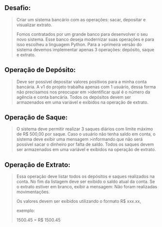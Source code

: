 ## Desafio:

>Criar um sistema bancário com as operações: sacar, depositar e visualizar extrato.
>
>Fomos contratados por um grande banco para desenvolver o seu novo sistema. Esse banco deseja modernizar suas operações e para isso escolheu a linguagem Python. Para a >primeira versão do sistema devemos implementar apenas 3 operações: depósito, saque e extrato.

## Operação de Depósito:

>Deve ser possível depositar valores positivos para a minha conta bancária. A v1 do projeto trabalha apenas com 1 usuário, dessa forma não precisamos nos preocupar em >identificar qual é o número da agência e conta bancária. Todos os depósitos devem ser armazenados em uma variável e exibidos na operação de extrato.

## Operação de Saque:

>O sistema deve permitir realizar 3 saques diários com limite máximo de R$ 500,00 por saque. Caso o usuário não tenha saldo em conta, o sistema deve exibir uma mensagem >informando que não será possível sacar o dinheiro por falta de saldo. Todos os saques devem ser armazenados em uma variável e exibidos na operação de extrato.

## Operação de Extrato:

>Essa operação deve listar todos os depósitos e saques realizados na conta. No fim da listagem deve ser exibido o saldo atual da conta. Se o extrato estiver em branco, exibir a mensagem: Não foram realizadas movimentações.
>
>Os valores devem ser exibidos utilizando o formato R$ xxx.xx,
>
>exemplo:
>
>1500.45 = R$ 1500.45


